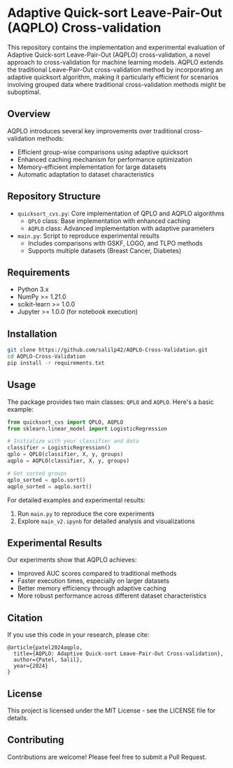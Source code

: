 # Adaptive Quick-sort Leave-Pair-Out (AQPLO) Cross-validation

This repository contains the implementation and experimental evaluation of Adaptive Quick-sort Leave-Pair-Out (AQPLO) cross-validation, a novel approach to cross-validation for machine learning models. AQPLO extends the traditional Leave-Pair-Out cross-validation method by incorporating an adaptive quicksort algorithm, making it particularly efficient for scenarios involving grouped data where traditional cross-validation methods might be suboptimal.

## Overview

AQPLO introduces several key improvements over traditional cross-validation methods:
- Efficient group-wise comparisons using adaptive quicksort
- Enhanced caching mechanism for performance optimization
- Memory-efficient implementation for large datasets
- Automatic adaptation to dataset characteristics

## Repository Structure

- `quicksort_cvs.py`: Core implementation of QPLO and AQPLO algorithms
  - `QPLO` class: Base implementation with enhanced caching
  - `AQPLO` class: Advanced implementation with adaptive parameters
- `main.py`: Script to reproduce experimental results
  - Includes comparisons with GSKF, LOGO, and TLPO methods
  - Supports multiple datasets (Breast Cancer, Diabetes)

## Requirements

- Python 3.x
- NumPy >= 1.21.0
- scikit-learn >= 1.0.0
- Jupyter >= 1.0.0 (for notebook execution)

## Installation

```bash
git clone https://github.com/salilp42/AQPLO-Cross-Validation.git
cd AQPLO-Cross-Validation
pip install -r requirements.txt
```

## Usage

The package provides two main classes: `QPLO` and `AQPLO`. Here's a basic example:

```python
from quicksort_cvs import QPLO, AQPLO
from sklearn.linear_model import LogisticRegression

# Initialize with your classifier and data
classifier = LogisticRegression()
qplo = QPLO(classifier, X, y, groups)
aqplo = AQPLO(classifier, X, y, groups)

# Get sorted groups
qplo_sorted = qplo.sort()
aqplo_sorted = aqplo.sort()
```

For detailed examples and experimental results:
1. Run `main.py` to reproduce the core experiments
2. Explore `main_v2.ipynb` for detailed analysis and visualizations

## Experimental Results

Our experiments show that AQPLO achieves:
- Improved AUC scores compared to traditional methods
- Faster execution times, especially on larger datasets
- Better memory efficiency through adaptive caching
- More robust performance across different dataset characteristics

## Citation

If you use this code in your research, please cite:
```
@article{patel2024aqplo,
  title={AQPLO: Adaptive Quick-sort Leave-Pair-Out Cross-validation},
  author={Patel, Salil},
  year={2024}
}
```

## License

This project is licensed under the MIT License - see the LICENSE file for details.

## Contributing

Contributions are welcome! Please feel free to submit a Pull Request.
